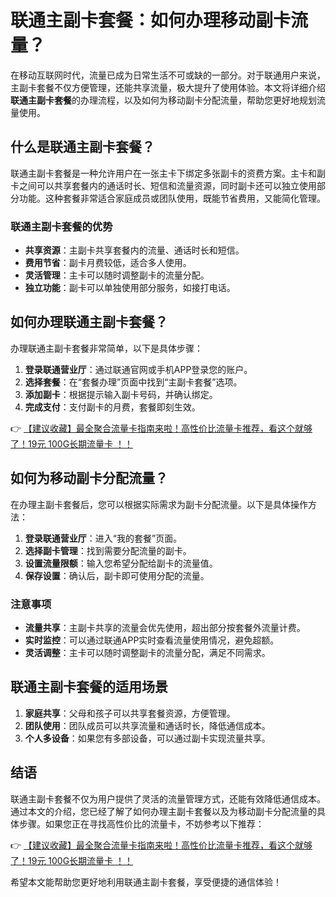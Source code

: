 # 联通主副卡套餐：如何办理移动副卡流量？

在移动互联网时代，流量已成为日常生活不可或缺的一部分。对于联通用户来说，主副卡套餐不仅方便管理，还能共享流量，极大提升了使用体验。本文将详细介绍**联通主副卡套餐**的办理流程，以及如何为移动副卡分配流量，帮助您更好地规划流量使用。

## 什么是联通主副卡套餐？

联通主副卡套餐是一种允许用户在一张主卡下绑定多张副卡的资费方案。主卡和副卡之间可以共享套餐内的通话时长、短信和流量资源，同时副卡还可以独立使用部分功能。这种套餐非常适合家庭成员或团队使用，既能节省费用，又能简化管理。

### 联通主副卡套餐的优势
- **共享资源**：主副卡共享套餐内的流量、通话时长和短信。
- **费用节省**：副卡月费较低，适合多人使用。
- **灵活管理**：主卡可以随时调整副卡的流量分配。
- **独立功能**：副卡可以单独使用部分服务，如接打电话。

## 如何办理联通主副卡套餐？

办理联通主副卡套餐非常简单，以下是具体步骤：

1. **登录联通营业厅**：通过联通官网或手机APP登录您的账户。
2. **选择套餐**：在“套餐办理”页面中找到“主副卡套餐”选项。
3. **添加副卡**：根据提示输入副卡号码，并确认绑定。
4. **完成支付**：支付副卡的月费，套餐即刻生效。

👉 [【建议收藏】最全聚合流量卡指南来啦！高性价比流量卡推荐，看这个就够了！19元 100G长期流量卡 ！！](https://bit.ly/Liuliangka)

## 如何为移动副卡分配流量？

在办理主副卡套餐后，您可以根据实际需求为副卡分配流量。以下是具体操作方法：

1. **登录联通营业厅**：进入“我的套餐”页面。
2. **选择副卡管理**：找到需要分配流量的副卡。
3. **设置流量限额**：输入您希望分配给副卡的流量值。
4. **保存设置**：确认后，副卡即可使用分配的流量。

### 注意事项
- **流量共享**：主副卡共享的流量会优先使用，超出部分按套餐外流量计费。
- **实时监控**：可以通过联通APP实时查看流量使用情况，避免超额。
- **灵活调整**：主卡可以随时调整副卡的流量分配，满足不同需求。

## 联通主副卡套餐的适用场景

1. **家庭共享**：父母和孩子可以共享套餐资源，方便管理。
2. **团队使用**：团队成员可以共享流量和通话时长，降低通信成本。
3. **个人多设备**：如果您有多部设备，可以通过副卡实现流量共享。

## 结语

联通主副卡套餐不仅为用户提供了灵活的流量管理方式，还能有效降低通信成本。通过本文的介绍，您已经了解了如何办理主副卡套餐以及为移动副卡分配流量的具体步骤。如果您正在寻找高性价比的流量卡，不妨参考以下推荐：

👉 [【建议收藏】最全聚合流量卡指南来啦！高性价比流量卡推荐，看这个就够了！19元 100G长期流量卡 ！！](https://bit.ly/Liuliangka)

希望本文能帮助您更好地利用联通主副卡套餐，享受便捷的通信体验！